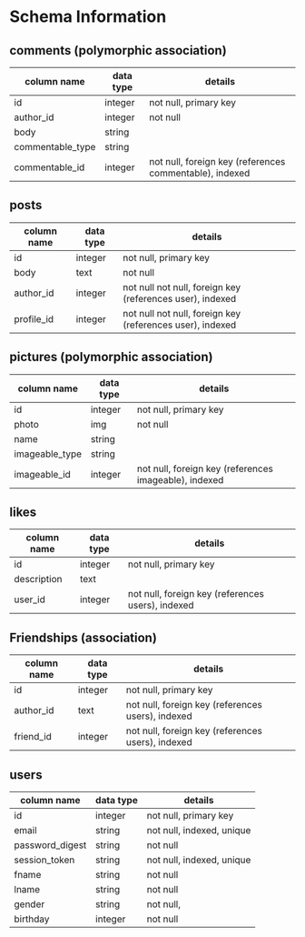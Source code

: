 # Schema Information


<!-- ## profile

column name | data type | details
------------|-----------|-----------------------
id          | integer   | not null, primary key
author_id   | integer   | not null, foreign key (references users), indexed
description | text      | not null -->


## comments (polymorphic association)
column name | data type | details
------------|-----------|-----------------------
id          | integer   | not null, primary key
author_id   | integer  | not null
body        | string    |
commentable_type| string|
commentable_id| integer | not null, foreign key (references commentable), indexed

## posts
column name | data type | details
------------|-----------|-----------------------
id          | integer   | not null, primary key
body        | text      | not null
author_id   | integer   | not null not null, foreign key (references user), indexed
profile_id  | integer   | not null not null, foreign key (references user), indexed



## pictures (polymorphic association)
column name | data type | details
------------|-----------|-----------------------
id          | integer   | not null, primary key
photo       | img       | not null
name        | string    |
imageable_type| string  |
imageable_id| integer   | not null, foreign key (references imageable), indexed

## likes
column name | data type | details
------------|-----------|-----------------------
id          | integer   | not null, primary key
description | text      |
user_id     | integer   | not null, foreign key (references users), indexed

## Friendships (association)
column name | data type | details
------------|-----------|-----------------------
id          | integer   | not null, primary key
author_id   | text      | not null, foreign key (references users), indexed
friend_id     | integer   | not null, foreign key (references users), indexed

## users
column name     | data type | details
----------------|-----------|-----------------------
id              | integer   | not null, primary key
email           | string    | not null, indexed, unique
password_digest | string    | not null
session_token   | string    | not null, indexed, unique
fname           | string    | not null
lname           | string    | not null
gender          | string    | not null,
birthday        | integer   | not null
